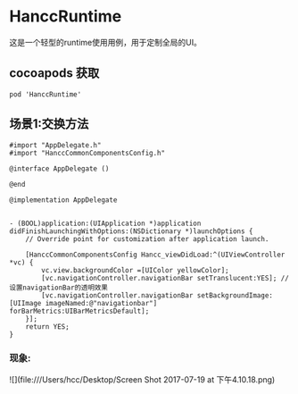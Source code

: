 # HanccRuntime
这是一个轻型的runtime使用用例，用于定制全局的UI。
## cocoapods 获取
```
pod 'HanccRuntime'
```
## 场景1:交换方法
```
#import "AppDelegate.h"
#import "HanccCommonComponentsConfig.h"

@interface AppDelegate ()

@end

@implementation AppDelegate


- (BOOL)application:(UIApplication *)application didFinishLaunchingWithOptions:(NSDictionary *)launchOptions {
    // Override point for customization after application launch.
    
    [HanccCommonComponentsConfig Hancc_viewDidLoad:^(UIViewController *vc) {
        vc.view.backgroundColor =[UIColor yellowColor];
        [vc.navigationController.navigationBar setTranslucent:YES]; // 设置navigationBar的透明效果
        [vc.navigationController.navigationBar setBackgroundImage:[UIImage imageNamed:@"navigationbar"] forBarMetrics:UIBarMetricsDefault];
    }];
    return YES;
}
```
### 现象:

![](file:///Users/hcc/Desktop/Screen Shot 2017-07-19 at 下午4.10.18.png)

